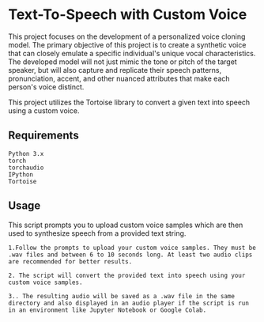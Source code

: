# Text-To-Speech with Custom Voice
This project focuses on the development of a personalized voice cloning model. The primary objective of this project is to create a synthetic voice that can closely emulate a specific individual's unique vocal characteristics. The developed model will not just mimic the tone or pitch of the target speaker, but will also capture and replicate their speech patterns, pronunciation, accent, and other nuanced attributes that make each person's voice distinct.

This project utilizes the Tortoise library to convert a given text into speech using a custom voice.
## Requirements

    Python 3.x
    torch
    torchaudio
    IPython
    Tortoise

## Usage

This script prompts you to upload custom voice samples which are then used to synthesize speech from a provided text string.

    1.Follow the prompts to upload your custom voice samples. They must be .wav files and between 6 to 10 seconds long. At least two audio clips are recommended for better results.

    2. The script will convert the provided text into speech using your custom voice samples.

    3.. The resulting audio will be saved as a .wav file in the same directory and also displayed in an audio player if the script is run in an environment like Jupyter Notebook or Google Colab.
